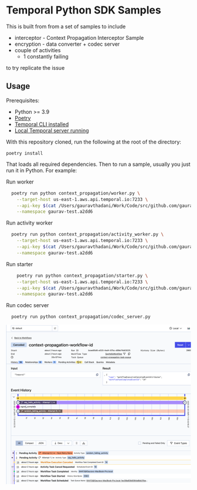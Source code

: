 # Temporal Python SDK Samples

This is built from from a set of samples to include

- interceptor - Context Propagation Interceptor Sample
- encryption - data converter + codec server
- couple of activities
  - 1 constantly failing 

to try replicate the issue 

## Usage

Prerequisites:

* Python >= 3.9
* [Poetry](https://python-poetry.org)
* [Temporal CLI installed](https://docs.temporal.io/cli#install)
* [Local Temporal server running](https://docs.temporal.io/cli/server#start-dev)

With this repository cloned, run the following at the root of the directory:

    poetry install

That loads all required dependencies. Then to run a sample, usually you just run it in Python. For example:

Run worker
```bash
  poetry run python context_propagation/worker.py \
    --target-host us-east-1.aws.api.temporal.io:7233 \
    --api-key $(cat /Users/gauravthadani/Work/Code/src/github.com/gauravthadani/temporal-template/api_key) \
    --namespace gaurav-test.a2dd6
```

Run activity worker
```bash
  poetry run python context_propagation/activity_worker.py \
    --target-host us-east-1.aws.api.temporal.io:7233 \
    --api-key $(cat /Users/gauravthadani/Work/Code/src/github.com/gauravthadani/temporal-template/api_key) \
    --namespace gaurav-test.a2dd6
```

Run starter
```bash
    poetry run python context_propagation/starter.py \
    --target-host us-east-1.aws.api.temporal.io:7233 \
    --api-key $(cat /Users/gauravthadani/Work/Code/src/github.com/gauravthadani/temporal-template/api_key) \
    --namespace gaurav-test.a2dd6
```

Run codec server

```bash
  poetry run python context_propagation/codec_server.py
```


![img.png](img.png)
